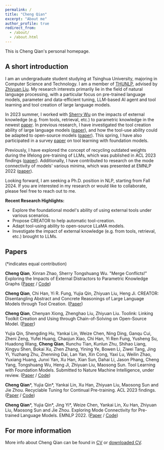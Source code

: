 ```yaml
---
permalink: /
title: "Cheng Qian"
excerpt: "About me"
author_profile: true
redirect_from: 
  - /about/
  - /about.html
---
```


This is Cheng Qian's personal homepage.

## A short introduction
I am an undergraduate student studying at Tsinghua University, majoring in Computer Science and Technology. I am a member of [THUNLP](http://nlp.csai.tsinghua.edu.cn/), advised by [Zhiyuan Liu](http://nlp.csai.tsinghua.edu.cn/~lzy/). My research interests primarily lie in the field of natural language processing, with a particular focus on pre-trained language models, parameter and data-efficient tuning, LLM-based AI agent and tool learning and tool creation of large language models.

In 2023 summer, I worked with [Sherry Wu](https://www.cs.cmu.edu/~sherryw/) on the impacts of external knowledge (e.g. from tools, retrieval, etc.) to parametric knowledge in the newest [paper](http://qiancheng0.github.io/files/Impact_of_EKD_on_PKG.pdf). In previous research, I have investigated the tool creation ability of large language models ([paper](https://arxiv.org/pdf/2305.14318.pdf)), and how the tool-use ability could be adapted to open-source models ([paper](http://qiancheng0.github.io/files/Tune_on_Tool.pdf)). This spring, I have also participated in a survey [paper](https://arxiv.org/pdf/2304.08354.pdf) on tool learning with foundation models.

Previously, I have explored the concept of recycling outdated weights during the lifelong pre-training of LLMs, which was published in ACL 2023 findings ([paper](https://arxiv.org/pdf/2305.08702.pdf)). Additionally, I have contributed to research on the mode connectivity of models' various minima, which was presented at EMNLP 2022 ([paper](https://arxiv.org/pdf/2210.14102.pdf)).

Looking forward, I am seeking a Ph.D. position in NLP, starting from Fall 2024. If you are interested in my research or would like to collaborate, please feel free to reach out to me.

<b>Recent Research Highlights:</b>

* Explore the foundational model's ability of using external tools under various scenarios.
* Propose CREATOR to help automatic tool-creation.
* Adapt tool-using ability to open-source LLaMA models.
* Investigate the impact of external knowledge (e.g. from tools, retrieval, etc.) brought to LLMs.

## Papers
(*indicates equal contribution)

**Cheng Qian**, Xinran Zhao, Sherry Tongshuang Wu. "Merge Conflicts!" Exploring the Impacts of External Distractors to Parametric Knowledge Graphs ([Paper](https://arxiv.org/pdf/2309.08594v1.pdf) / [Code](https://github.com/qiancheng0/EKD_Impacts_PKG))

**Cheng Qian**, Chi Han, Yi R. Fung, Yujia Qin, Zhiyuan Liu, Heng Ji. CREATOR: Disentangling Abstract and Concrete Reasonings of Large Language Models through Tool Creation. ([Paper](https://arxiv.org/pdf/2305.14318.pdf))

**Cheng Qian**, Chenyan Xiong, Zhenghao Liu, Zhiyuan Liu. Toolink: Linking Toolkit Creation and Using through Chain-of-Solving on Open-Source Model. ([Paper](http://qiancheng0.github.io/files/Tune_on_Tool.pdf))

Yujia Qin, Shengding Hu, Yankai Lin, Weize Chen, Ning Ding, Ganqu Cui, Zheni Zeng, Yufei Huang, Chaojun Xiao, Chi Han, Yi Ren Fung, Yusheng Su, Huadong Wang, **Cheng Qian**, Runchu Tian, Kunlun Zhu, Shihao Liang, Xingyu Shen, Bokai Xu, Zhen Zhang, Yining Ye, Bowen Li, Ziwei Tang, Jing Yi, Yuzhang Zhu, Zhenning Dai, Lan Yan, Xin Cong, Yaxi Lu, Weilin Zhao, Yuxiang Huang, Junxi Yan, Xu Han, Xian Sun, Dahai Li, Jason Phang, Cheng Yang, Tongshuang Wu, Heng Ji, Zhiyuan Liu, Maosong Sun. Tool Learning with Foundation Models. Submitted to Nature Machine Intelligence, under review. ([Paper](https://arxiv.org/pdf/2304.08354.pdf) / [Code](https://github.com/OpenBMB/BMTools))

**Cheng Qian**\*, Yujia Qin\*, Yankai Lin, Xu Han, Zhiyuan Liu, Maosong Sun and Jie Zhou. Recyclable Tuning for Continual Pre-training. ACL 2023 findings. ([Paper](https://arxiv.org/pdf/2305.08702.pdf) / [Code](https://github.com/thunlp/RecyclableTuning))

**Cheng Qian**\*, Yujia Qin\*, Jing Yi\*, Weize Chen, Yankai Lin, Xu Han, Zhiyuan Liu, Maosong Sun and Jie Zhou. Exploring Mode Connectivity for Pre-trained Language Models. EMNLP 2022. ([Paper](https://arxiv.org/pdf/2210.14102.pdf) / [Code](https://github.com/thunlp/Mode-Connectivity-PLM))

## For more information
More info about Cheng Qian can be found in [CV](https://qiancheng0.github.io/cv/) or [downloaded CV](http://qiancheng0.github.io/files/CV_ChengQian.pdf).
